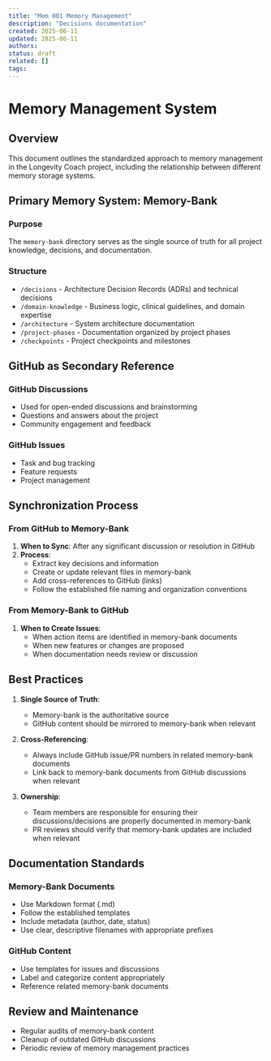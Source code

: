 ```yaml
---
title: "Mem 001 Memory Management"
description: "Decisions documentation"
created: 2025-06-11
updated: 2025-06-11
authors: 
status: draft
related: []
tags: 
---
```


# Memory Management System

## Overview
This document outlines the standardized approach to memory management in the Longevity Coach project, including the relationship between different memory storage systems.

## Primary Memory System: Memory-Bank

### Purpose
The `memory-bank` directory serves as the single source of truth for all project knowledge, decisions, and documentation.

### Structure
- `/decisions` - Architecture Decision Records (ADRs) and technical decisions
- `/domain-knowledge` - Business logic, clinical guidelines, and domain expertise
- `/architecture` - System architecture documentation
- `/project-phases` - Documentation organized by project phases
- `/checkpoints` - Project checkpoints and milestones

## GitHub as Secondary Reference

### GitHub Discussions
- Used for open-ended discussions and brainstorming
- Questions and answers about the project
- Community engagement and feedback

### GitHub Issues
- Task and bug tracking
- Feature requests
- Project management

## Synchronization Process

### From GitHub to Memory-Bank
1. **When to Sync**: After any significant discussion or resolution in GitHub
2. **Process**:
   - Extract key decisions and information
   - Create or update relevant files in memory-bank
   - Add cross-references to GitHub (links)
   - Follow the established file naming and organization conventions

### From Memory-Bank to GitHub
1. **When to Create Issues**:
   - When action items are identified in memory-bank documents
   - When new features or changes are proposed
   - When documentation needs review or discussion

## Best Practices

1. **Single Source of Truth**:
   - Memory-bank is the authoritative source
   - GitHub content should be mirrored to memory-bank when relevant

2. **Cross-Referencing**:
   - Always include GitHub issue/PR numbers in related memory-bank documents
   - Link back to memory-bank documents from GitHub discussions when relevant

3. **Ownership**:
   - Team members are responsible for ensuring their discussions/decisions are properly documented in memory-bank
   - PR reviews should verify that memory-bank updates are included when relevant

## Documentation Standards

### Memory-Bank Documents
- Use Markdown format (.md)
- Follow the established templates
- Include metadata (author, date, status)
- Use clear, descriptive filenames with appropriate prefixes

### GitHub Content
- Use templates for issues and discussions
- Label and categorize content appropriately
- Reference related memory-bank documents

## Review and Maintenance

- Regular audits of memory-bank content
- Cleanup of outdated GitHub discussions
- Periodic review of memory management practices
